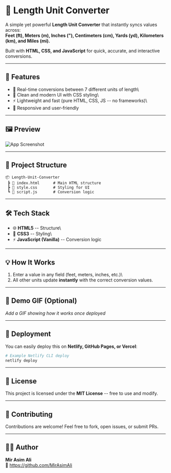 # 📏 Length Unit Converter

A simple yet powerful **Length Unit Converter** that instantly syncs
values across:\
**Feet (ft), Meters (m), Inches ("), Centimeters (cm), Yards (yd),
Kilometers (km), and Miles (mi).**

Built with **HTML, CSS, and JavaScript** for quick, accurate, and
interactive conversions.

------------------------------------------------------------------------ 

## 🚀 Features

-   🔄 Real-time conversions between 7 different units of length\
-   🎨 Clean and modern UI with CSS styling\
-   ⚡ Lightweight and fast (pure HTML, CSS, JS -- no frameworks)\
-   📱 Responsive and user-friendly

------------------------------------------------------------------------

## 🖼️ Preview

![App
Screenshot](https://via.placeholder.com/900x500.png?text=Length+Unit+Converter+Preview)

------------------------------------------------------------------------

## 📂 Project Structure

    📦 Length-Unit-Converter
     ┣ 📜 index.html      # Main HTML structure
     ┣ 📜 style.css       # Styling for UI
     ┗ 📜 script.js       # Conversion logic

------------------------------------------------------------------------
## 🛠️ Tech Stack

-   🌐 **HTML5** -- Structure\
-   🎨 **CSS3** -- Styling\
-   ⚡ **JavaScript (Vanilla)** -- Conversion logic

------------------------------------------------------------------------

## 💡 How It Works

1.  Enter a value in any field (feet, meters, inches, etc.)\
2.  All other units update **instantly** with the correct conversion
    values.

------------------------------------------------------------------------

## 📸 Demo GIF (Optional)

*Add a GIF showing how it works once deployed*

------------------------------------------------------------------------

## 🚀 Deployment

You can easily deploy this on **Netlify, GitHub Pages, or Vercel**:

``` bash
# Example Netlify CLI deploy
netlify deploy
```

------------------------------------------------------------------------

## 📜 License

This project is licensed under the **MIT License** -- free to use and
modify.

------------------------------------------------------------------------

## 🤝 Contributing

Contributions are welcome! Feel free to fork, open issues, or submit
PRs.

------------------------------------------------------------------------

## 👨‍💻 Author

**Mir Asim Ali**\
🔗 https://github.com/MirAsimAli

